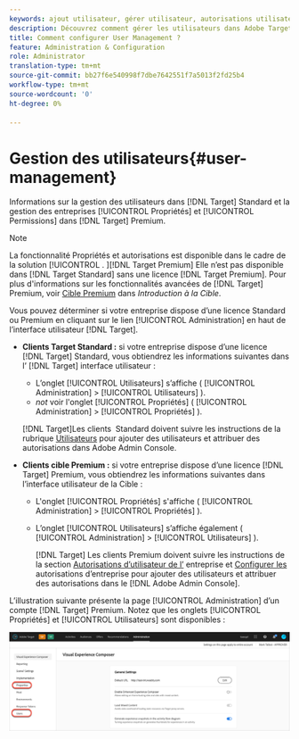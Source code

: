 ```yaml
---
keywords: ajout utilisateur, gérer utilisateur, autorisations utilisateur
description: Découvrez comment gérer les utilisateurs dans Adobe Target Standard et gérer les propriétés et autorisations d’entreprise dans Adobe Target Premium.
title: Comment configurer User Management ?
feature: Administration & Configuration
role: Administrator
translation-type: tm+mt
source-git-commit: bb27f6e540998f7dbe7642551f7a5013f2fd25b4
workflow-type: tm+mt
source-wordcount: '0'
ht-degree: 0%

---
```



# Gestion des utilisateurs{#user-management}

Informations sur la gestion des utilisateurs dans [!DNL Target] Standard et la gestion des entreprises [!UICONTROL Propriétés] et [!UICONTROL Permissions] dans [!DNL Target] Premium.

>[!NOTE]
>
>La fonctionnalité Propriétés et autorisations est disponible dans le cadre de la solution [!UICONTROL . ][!DNL Target Premium] Elle n’est pas disponible dans [!DNL Target Standard] sans une licence [!DNL Target Premium]. Pour plus d&#39;informations sur les fonctionnalités avancées de [!DNL Target] Premium, voir [Cible Premium](/help/c-intro/intro.md#premium) dans *Introduction à la Cible*.

Vous pouvez déterminer si votre entreprise dispose d’une licence Standard ou Premium en cliquant sur le lien [!UICONTROL Administration] en haut de l’interface utilisateur [!DNL Target].

* **Clients Target Standard :** si votre entreprise dispose d’une licence  [!DNL Target] Standard, vous obtiendrez les informations suivantes dans l’ [!DNL Target] interface utilisateur :

   * L’onglet [!UICONTROL Utilisateurs] s’affiche ( [!UICONTROL Administration] > [!UICONTROL Utilisateurs] ).
   * *not* voir l&#39;onglet [!UICONTROL Propriétés] ( [!UICONTROL Administration] > [!UICONTROL Propriétés] ).

   [!DNL Target]Les clients  Standard doivent suivre les instructions de la rubrique [Utilisateurs](/help/administrating-target/c-user-management/c-user-management/user-management.md) pour ajouter des utilisateurs et attribuer des autorisations dans Adobe Admin Console.

* **Clients cible Premium :** si votre entreprise dispose d’une licence  [!DNL Target] Premium, vous obtiendrez les informations suivantes dans l’interface utilisateur de la Cible :

   * L&#39;onglet [!UICONTROL Propriétés] s&#39;affiche ( [!UICONTROL Administration] > [!UICONTROL Propriétés] ).
   * L’onglet [!UICONTROL Utilisateurs] s’affiche également ( [!UICONTROL Administration] > [!UICONTROL Utilisateurs] ).

      [!DNL Target] Les clients Premium doivent suivre les instructions de la section  [Autorisations d’utilisateur de l’](/help/administrating-target/c-user-management/property-channel/property-channel.md#concept_E396B16FA2024ADBA27BC056138F9838) entreprise et  [Configurer les ](/help/administrating-target/c-user-management/property-channel/properties-overview.md#concept_22F2855DBF0D4754B9460F5D68749C71) autorisations d’entreprise pour ajouter des utilisateurs et attribuer des autorisations dans le  [!DNL Adobe Admin Console].

L’illustration suivante présente la page [!UICONTROL Administration] d’un compte [!DNL Target] Premium. Notez que les onglets [!UICONTROL Propriétés] et [!UICONTROL Utilisateurs] sont disponibles :

![Onglet Administration](/help/administrating-target/assets/premium.png)

